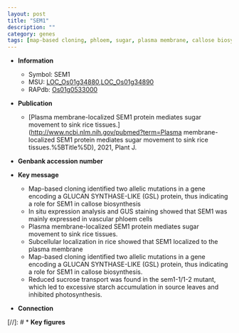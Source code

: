 ```yaml
---
layout: post
title: "SEM1"
description: ""
category: genes
tags: [map-based cloning, phloem, sugar, plasma membrane, callose biosynthesis, starch accumulation, sucrose transport, photosynthesis]
---
```


* **Information**  
    + Symbol: SEM1  
    + MSU: [LOC_Os01g34880](http://rice.uga.edu/cgi-bin/ORF_infopage.cgi?orf=LOC_Os01g34880),[LOC_Os01g34890](http://rice.uga.edu/cgi-bin/ORF_infopage.cgi?orf=LOC_Os01g34890)  
    + RAPdb: [Os01g0533000](https://rapdb.dna.affrc.go.jp/locus/?name=Os01g0533000)  

* **Publication**  
    + [Plasma membrane-localized SEM1 protein mediates sugar movement to sink rice tissues.](http://www.ncbi.nlm.nih.gov/pubmed?term=Plasma membrane-localized SEM1 protein mediates sugar movement to sink rice tissues.%5BTitle%5D), 2021, Plant J.

* **Genbank accession number**  

* **Key message**  
    + Map-based cloning identified two allelic mutations in a gene encoding a GLUCAN SYNTHASE-LIKE (GSL) protein, thus indicating a role for SEM1 in callose biosynthesis
    + In situ expression analysis and GUS staining showed that SEM1 was mainly expressed in vascular phloem cells
    + Plasma membrane-localized SEM1 protein mediates sugar movement to sink rice tissues.
    + Subcellular localization in rice showed that SEM1 localized to the plasma membrane
    + Map-based cloning identified two allelic mutations in a gene encoding a GLUCAN SYNTHASE-LIKE (GSL) protein, thus indicating a role for SEM1 in callose biosynthesis.
    + Reduced sucrose transport was found in the sem1-1/1-2 mutant, which led to excessive starch accumulation in source leaves and inhibited photosynthesis.

* **Connection**  

[//]: # * **Key figures**  


